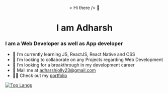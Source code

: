 <p align="center" > < Hi there /> 👋 </p>
<h1 align="center" >  I am Adharsh  </h1> 


### I am a Web Developer as well as App developer

- 🌱 I’m currently learning JS, ReactJS, React Native and CSS
- 👯 I’m looking to collaborate on any Projects regarding Web Development
- 🤔 I’m looking for a breakthrough in my development career 
- 📨 Mail me at [adharshjolly23@gmail.com](mailto:adharshjolly23@gmail.com) 
- 🙋‍♂️ Check out my [portfolio](https://aj-codes.web.app/)


[![Top Langs](https://github-readme-stats.vercel.app/api/top-langs/?username=AdharshJolly)](https://github.com/anuraghazra/github-readme-stats)
